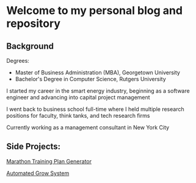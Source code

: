 #  Welcome to my personal blog and repository

 



## Background

Degrees:
* Master of Business Administration (MBA), Georgetown University
* Bachelor's Degree in Computer Science, Rutgers University

I started my career in the smart energy industry, beginning as a software engineer and advancing into capital project management

I went back to business school full-time where I held multiple research positions for faculty, think tanks, and tech research firms

Currently working as a management consultant in New York City


## Side Projects:

[Marathon Training Plan Generator](https://kevjen37.github.io/runningapp.html)

[Automated Grow System](https://kevjen37.github.io/growsystem.html)

